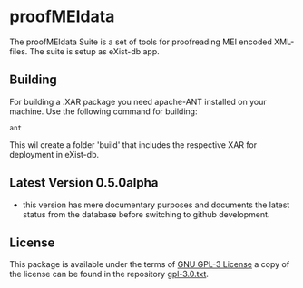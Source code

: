 proofMEIdata
============

The proofMEIdata Suite is a set of tools for proofreading MEI encoded XML-files. The suite is setup as eXist-db app.

Building
--------

For building a .XAR package you need apache-ANT installed on your machine. Use the following command for building:

```
ant
```

This wil create a folder 'build' that includes the respective XAR for deployment in eXist-db.

Latest Version 0.5.0alpha
-------------------------

- this version has mere documentary purposes and documents the latest status from the database before switching to github development.

License
-------

This package is available under the terms of [GNU GPL-3 License](https://www.gnu.org/licenses/gpl.html) a copy of the license can be found in the repository [gpl-3.0.txt](gpl-3.0.txt).